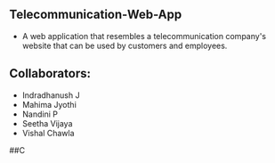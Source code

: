## Telecommunication-Web-App
- A web application that resembles a telecommunication company's website that can be used by customers and employees.

## Collaborators:
- Indradhanush J
- Mahima Jyothi
- Nandini P
- Seetha Vijaya
- Vishal Chawla

##C

